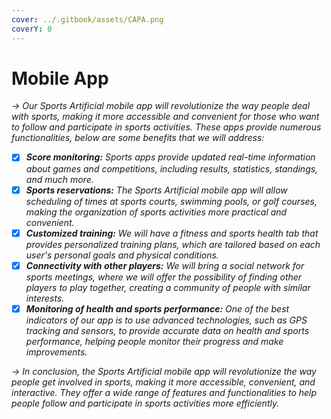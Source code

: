 ```yaml
---
cover: ../.gitbook/assets/CAPA.png
coverY: 0
---
```


# Mobile App

_-> Our Sports Artificial mobile app will revolutionize the way people deal with sports, making it more accessible and convenient for those who want to follow and participate in sports activities. These apps provide numerous functionalities, below are some benefits that we will address:_

* [x] _**Score monitoring:** Sports apps provide updated real-time information about games and competitions, including results, statistics, standings, and much more._
* [x] _**Sports reservations:** The Sports Artificial mobile app will allow scheduling of times at sports courts, swimming pools, or golf courses, making the organization of sports activities more practical and convenient._
* [x] _**Customized training:** We will have a fitness and sports health tab that provides personalized training plans, which are tailored based on each user's personal goals and physical conditions._
* [x] _**Connectivity with other players:** We will bring a social network for sports meetings, where we will offer the possibility of finding other players to play together, creating a community of people with similar interests._
* [x] _**Monitoring of health and sports performance:** One of the best indicators of our app is to use advanced technologies, such as GPS tracking and sensors, to provide accurate data on health and sports performance, helping people monitor their progress and make improvements._

_-> In conclusion, the Sports Artificial mobile app will revolutionize the way people get involved in sports, making it more accessible, convenient, and interactive. They offer a wide range of features and functionalities to help people follow and participate in sports activities more efficiently._
